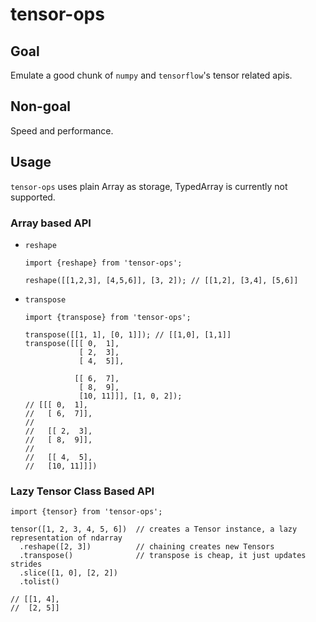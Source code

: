 # tensor-ops

## Goal

Emulate a good chunk of `numpy` and `tensorflow`'s tensor related apis.

## Non-goal

Speed and performance.



## Usage

`tensor-ops` uses plain Array as storage, TypedArray is currently not supported. 



### Array based API

* `reshape`

  ```
  import {reshape} from 'tensor-ops';

  reshape([[1,2,3], [4,5,6]], [3, 2]); // [[1,2], [3,4], [5,6]]
  ```

* `transpose`

  ```
  import {transpose} from 'tensor-ops';

  transpose([[1, 1], [0, 1]]); // [[1,0], [1,1]]
  transpose([[[ 0,  1],
              [ 2,  3],
              [ 4,  5]],

             [[ 6,  7],
              [ 8,  9],
              [10, 11]]], [1, 0, 2]);
  // [[[ 0,  1],
  //   [ 6,  7]],
  //
  //   [[ 2,  3],
  //   [ 8,  9]],
  // 
  //   [[ 4,  5],
  //   [10, 11]]])
  ```

### Lazy Tensor Class Based API 

```
import {tensor} from 'tensor-ops';

tensor([1, 2, 3, 4, 5, 6])  // creates a Tensor instance, a lazy representation of ndarray
  .reshape([2, 3])          // chaining creates new Tensors 
  .transpose()              // transpose is cheap, it just updates strides
  .slice([1, 0], [2, 2])    
  .tolist()
  
// [[1, 4],
//  [2, 5]]
```

